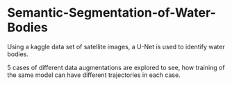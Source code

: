 # Semantic-Segmentation-of-Water-Bodies

Using a kaggle data set of satellite images, a U-Net is used to identify water bodies. 

5 cases of different data augmentations are explored to see, how training of the same model can have different trajectories in each case. 
